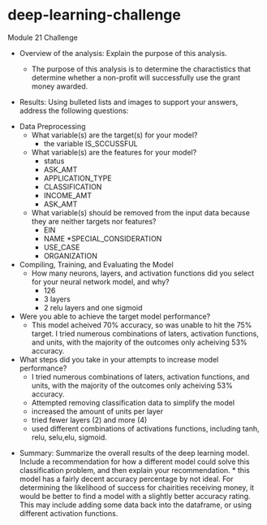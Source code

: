 # deep-learning-challenge
Module 21 Challenge


- Overview of the analysis: Explain the purpose of this analysis.
  - The purpose of this analysis is to determine the charactistics that determine whether a non-profit will successfully use the grant money awarded.

- Results: Using bulleted lists and images to support your answers, address the following questions:

* Data Preprocessing
  * What variable(s) are the target(s) for your model?
    * the variable IS_SCCUSSFUL
  * What variable(s) are the features for your model?
    * status
    * ASK_AMT
    * APPLICATION_TYPE
    * CLASSIFICATION
    * INCOME_AMT
    * ASK_AMT
  * What variable(s) should be removed from the input data because they are neither targets nor features?
    * EIN
    * NAME
    *SPECIAL_CONSIDERATION
    * USE_CASE
    * ORGANIZATION
* Compiling, Training, and Evaluating the Model
  * How many neurons, layers, and activation functions did you select for your neural network model, and why?
    * 126
    * 3 layers
    * 2 relu layers and one sigmoid
* Were you able to achieve the target model performance?
  * This model acheived 70% accuracy, so was unable to hit the 75% target. I tried numerous combinations of laters, activation functions, and units, with the majority of the outcomes only acheiving 53% accuracy.
* What steps did you take in your attempts to increase model performance?
  * I tried numerous combinations of laters, activation functions, and units, with the majority of the outcomes only acheiving 53% accuracy.
  * Attempted removing classification data to simplify the model
  * increased the amount of units per layer
  * tried fewer layers (2) and more (4)
  * used different combinations of activations functions, including tanh, relu, selu,elu, sigmoid.
  
- Summary: Summarize the overall results of the deep learning model. Include a recommendation for how a different model could solve this classification problem, and then explain your recommendation.
        * this model has a fairly decent accuracy percentage by not ideal. For determining the likelihood of success for chairities receiving money, it would be better to find a model with a slightly better accuracy rating. This may include adding some data back into the dataframe, or using different activation functions.
